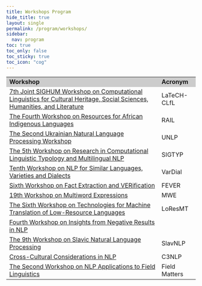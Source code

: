 ```yaml
---
title: Workshops Program
hide_title: true
layout: single
permalink: /program/workshops/
sidebar:
  nav: program
toc: true
toc_only: false
toc_sticky: true
toc_icon: "cog" 
---
```


<table>
  <tr style="background-color:#cccccc">
    <td><b>Workshop</b></td>
    <td><b>Acronym</b></td>
  </tr>

  <tr>
    <td><a href='https://sighum.wordpress.com/events/latech-clfl-2023/'>7th Joint SIGHUM Workshop on Computational Linguistics for Cultural Heritage, Social Sciences, Humanities, and Literature</a>
    </td>
    <td>LaTeCH-CLfL</td>
  </tr>

  <tr>
    <td><a href='https://sadilar.org/index.php/en/2/374'>The Fourth Workshop on Resources for African Indigenous Languages</a></td>
    <td>RAIL</td>
  </tr>

  <tr>
    <td><a href='https://unlp.org.ua/'>The Second Ukrainian Natural Language Processing Workshop</a></td>
    <td>UNLP</td>
  </tr>

  <tr>
    <td><a href='https://sigtyp.github.io/workshop.html'>The 5th Workshop on Research in Computational Linguistic Typology and Multilingual NLP</a></td> 
    <td>SIGTYP</td>
  </tr>

  <tr>
    <td><a href='https://sites.google.com/view/vardial-2023?pli=1'>Tenth Workshop on NLP for Similar Languages, Varieties and Dialects</a>
    </td>
    <td>VarDial</td>
  </tr>

  <tr>
    <td><a href='https://fever.ai/workshop.html'>Sixth Workshop on Fact Extraction and VERification</a>
    </td>
    <td>FEVER</td>
  </tr>

  <tr>
    <td><a href='https://multiword.org/mwe2023/'>19th Workshop on Multiword Expressions</a>
    </td>
    <td>MWE</td>
  </tr>

  <tr>
    <td><a href='https://sites.google.com/view/loresmt/'>The Sixth Workshop on Technologies for Machine Translation of Low-Resource Languages</a>
    </td>
    <td>LoResMT</td>
  </tr>

  <tr>
    <td><a href='https://insights-workshop.github.io/'>Fourth Workshop on Insights from Negative Results in NLP</a>
    </td>
    <td></td>
  </tr>

  <tr>
    <td><a href='http://bsnlp.cs.helsinki.fi/'>The 9th Workshop on Slavic Natural Language Processing</a>
    </td>
    <td>SlavNLP</td>
  </tr>

  <tr>
    <td><a href='https://sites.google.com/view/c3nlp/home?'>Cross-Cultural Considerations in NLP</a>
    </td>
    <td>C3NLP</td>
  </tr>

  <tr>
    <td><a href='https://field-matters.github.io/'>The Second Workshop on NLP Applications to Field Linguistics</a>
    </td>
    <td>Field Matters
    </td>
  </tr>


</table>

 










